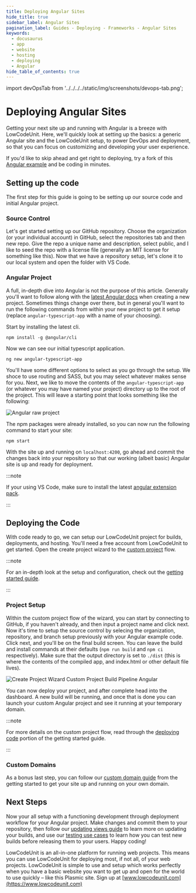 ```yaml
---
title: Deploying Angular Sites
hide_title: true
sidebar_label: Angular Sites
pagination_label: Guides - Deploying - Frameworks - Angular Sites
keywords:
  - docusaurus
  - app
  - website
  - hosting
  - deploying
  - Angular
hide_table_of_contents: true
---
```


import devOpsTab from '../../../../static/img/screenshots/devops-tab.png';

# Deploying Angular Sites

Getting your next site up and running with Angular is a breeze with LowCodeUnit. Here, we'll quickly look at setting up the basics: a generic Angular site and the LowCodeUnit setup, to power DevOps and deployment, so that you can focus on customizing and developing your user experience.

If you'd like to skip ahead and get right to deploying, try a fork of this [Angular example](https://www.lowcodeunit.com/dashboard/create-project?recipeId=00000000-0000-0000-0000-000000000001) and be coding in minutes.

## Setting up the code

The first step for this guide is going to be setting up our source code and initial Angular project.

### Source Control

Let's get started setting up our GitHub repository. Choose the organization (or your individual account) in GitHub, select the repositories tab and then new repo. Give the repo a unique name and description, select public, and I like to seed the repo with a license file (generally an MIT license for something like this). Now that we have a repository setup, let's clone it to our local system and open the folder with VS Code.

### Angular Project

A full, in-depth dive into Angular is not the purpose of this article. Generally you'll want to follow along with the [latest Angular docs](https://angular.io/guide/setup-local) when creating a new project. Sometimes things change over there, but in general you'll want to run the following commands from within your new project to get it setup (replace `angular-typescript-app` with a name of your choosing).

Start by installing the latest cli.

```console
npm install -g @angular/cli
```

Now we can see our initial typescript application.

```console
ng new angular-typescript-app
```

You'll have some different options to select as you go through the setup. We shoce to use routing and SASS, but you may select whatever makes sense for you. Next, we like to move the contents of the `angular-typescript-app` (or whatever you may have named your project) directory up to the root of the project. This will leave a starting point that looks something like the following:

![Angular raw project](/img/screenshots/angular-raw-project.png)

The npm packages were already installed, so you can now run the following command to start your site:

```console
npm start
```

With the site up and running on `localhost:4200`, go ahead and commit the changes back into your repository so that our working (albeit basic) Angular site is up and ready for deployment.

:::note

If your using VS Code, make sure to install the latest [angular extension pack](https://marketplace.visualstudio.com/items?itemName=loiane.angular-extension-pack).

:::

## Deploying the Code

With code ready to go, we can setup our LowCodeUnit project for builds, deployments, and hosting. You'll need a free account from LowCodeUnit to get started. Open the create project wizard to the [custom project](https://www.lowcodeunit.com/dashboard/create-project?recipeId=custom) flow.

:::note

For an in-depth look at the setup and configuration, check out the [getting started guide](../../../getting-started/setup).

:::

### Project Setup

Within the custom project flow of the wizard, you can start by connecting to GitHub, if you haven't already, and then input a project name and click next. Now it's time to setup the source control by selecing the organization, repository, and branch setup previously with your Angular example code. Click next, and you'll be on the final build screen. You can leave the build and install commands at their defaults (`npm run build` and `npm ci` respectively). Make sure that the output directory is set to `./dist` (this is where the contents of the compiled app, and index.html or other default file lives).

![Create Project Wizard Custom Project Build Pipeline Angular](/img/screenshots/create-project-wizard-custom-project-build-pipeline-angular.png)

You can now deploy your project, and after complete head into the dashboard. A new build will be running, and once that is done you can launch your custom Angular project and see it running at your temporary domain.

:::note

For more details on the custom project flow, read through the [deploying code](../../../getting-started/deploying-project-code) portion of the getting started guide.

:::

### Custom Domains

As a bonus last step, you can follow our [custom domain guide](../../../getting-started/global-edge-network) from the getting started to get your site up and running on your own domain.

## Next Steps

Now your all setup with a functioning development through deployment workflow for your Angular project. Make changes and commit them to your repository, then follow our [updating views guide](../../applications/updating) to learn more on updating your builds, and use our [testing use cases](../../applications/testing-use-cases) to learn how you can test new builds before releasing them to your users. Happy coding!

LowCodeUnit is an all-in-one platform for running web projects. This means you can use LowCodeUnit for deploying most, if not all, of your web projects. LowCodeUnit is simple to use and setup which works perfectly when you have a basic website you want to get up and open for the world to use quickly – like this Plasmic site. Sign up at [www.lowcodeunit.com](https://www.lowcodeunit.com)
